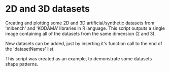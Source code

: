# 2D and 3D datasets
Creating and plotting some 2D and 3D artificial/synthetic datasets from 'mlbench' and 'KODAMA' libraries in R language. This script outputs a single image containing all of the datasets from the same dimension (2 and 3).

New datasets can be added, just by inserting it's function call to the end of the 'datasetNames' list.

This script was created as an example, to demonstrate some datasets shape patterns.
